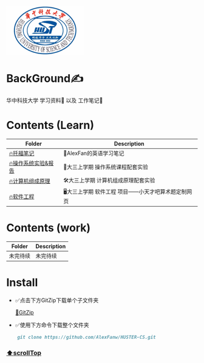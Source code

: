 <img src="./asset/hust.jpg" alt="32711957262a04abd97f3566a6cea08f" style="zoom:20%;" />

# BackGround✍️

华中科技大学 学习资料💾 以及 工作笔记📒



# Contents (Learn)

| Folder      | Description            |
| ----------- | ---------------------- |
| [🔥托福笔记](./Toefl) | 📒AlexFan的英语学习笔记 |
| [🔥操作系统实验&报告](./操作系统) | 🔧大三上学期 操作系统课程配套实验 |
| [🔥计算机组成原理](./计算机组成原理) | 🛠大三上学期 计算机组成原理配套实验 |
| [🔥软件工程](./软件工程) | 🖥大三上学期 软件工程 项目——小天才吧算术题定制网页 |



# Contents (work)

| Folder   | Description |
| -------- | ----------- |
| 未完待续 | 未完待续    |



# Install

* ✅点击下方GitZip下载单个子文件夹

	[📁GitZip](http://kinolien.github.io/gitzip/)

* ✅使用下方命令下载整个文件夹

```markdown
	git clone https://github.com/AlexFanw/HUSTER-CS.git
```



### [⬆️scrollTop](#BackGround)